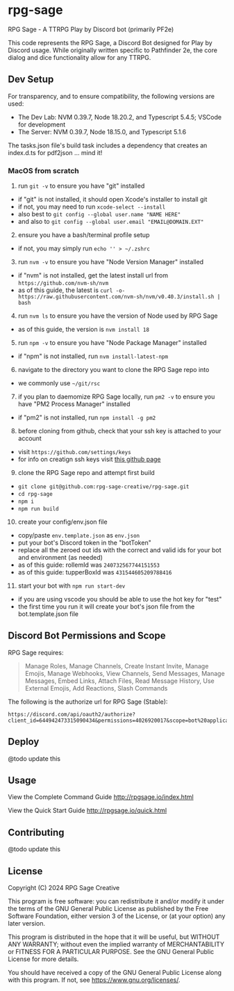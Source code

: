 # rpg-sage

RPG Sage - A TTRPG Play by Discord bot (primarily PF2e)

This code represents the RPG Sage, a Discord Bot designed for Play by Discord usage.
While originally written specific to Pathfinder 2e, the core dialog and dice functionality allow for any TTRPG.

## Dev Setup

For transparency, and to ensure compatibility, the following versions are used:
- The Dev Lab: NVM 0.39.7, Node 18.20.2, and Typescript 5.4.5; VSCode for development
- The Server: NVM 0.39.7, Node 18.15.0, and Typescript 5.1.6

The tasks.json file's build task includes a dependency that creates an index.d.ts for pdf2json ... mind it!

### MacOS from scratch

1. run `git -v` to ensure you have "git" installed
  - if "git" is not installed, it should open Xcode's installer to install git
  - if not, you may need to run `xcode-select --install`
  - also best to `git config --global user.name "NAME HERE"`
  - and also to `git config --global user.email "EMAIL@DOMAIN.EXT"`
2. ensure you have a bash/terminal profile setup
  - if not, you may simply run `echo '' > ~/.zshrc`
3. run `nvm -v` to ensure you have "Node Version Manager" installed
  - if "nvm" is not installed, get the latest install url from `https://github.com/nvm-sh/nvm`
  - as of this guide, the latest is `curl -o- https://raw.githubusercontent.com/nvm-sh/nvm/v0.40.3/install.sh | bash`
4. run `nvm ls` to ensure you have the version of Node used by RPG Sage
  - as of this guide, the version is `nvm install 18`
5. run `npm -v` to ensure you have "Node Package Manager" installed
  - if "npm" is not installed, run `nvm install-latest-npm`
6. navigate to the directory you want to clone the RPG Sage repo into
  - we commonly use `~/git/rsc`
7. if you plan to daemomize RPG Sage locally, run `pm2 -v` to ensure you have "PM2 Process Manager" installed
  - if "pm2" is not installed, run `npm install -g pm2`
8. before cloning from github, check that your ssh key is attached to your account
  - visit `https://github.com/settings/keys`
  - for info on creatign ssh keys visit [this github page](`https://docs.github.com/en/authentication/connecting-to-github-with-ssh/generating-a-new-ssh-key-and-adding-it-to-the-ssh-agent`)
9. clone the RPG Sage repo and attempt first build
  - `git clone git@github.com:rpg-sage-creative/rpg-sage.git`
  - `cd rpg-sage`
  - `npm i`
  - `npm run build`
10. create your config/env.json file
  - copy/paste `env.template.json` as `env.json`
  - put your bot's Discord token in the "botToken"
  - replace all the zeroed out ids with the correct and valid ids for your bot and environment (as needed)
  - as of this guide: rollemId was `240732567744151553`
  - as of this guide: tupperBoxId was `431544605209788416`
11. start your bot with `npm run start-dev`
  - if you are using vscode you should be able to use the hot key for "test"
  - the first time you run it will create your bot's json file from the bot.template.json file

## Discord Bot Permissions and Scope

RPG Sage requires:
> Manage Roles, Manage Channels, Create Instant Invite, Manage Emojis, Manage Webhooks, View Channels, Send Messages, Manage Messages, Embed Links, Attach Files, Read Message History, Use External Emojis, Add Reactions, Slash Commands

The following is the authorize url for RPG Sage (Stable):
```
https://discord.com/api/oauth2/authorize?client_id=644942473315090434&permissions=4026920017&scope=bot%20applications.commands
```

## Deploy

@todo update this

## Usage

View the Complete Command Guide
http://rpgsage.io/index.html

View the Quick Start Guide
http://rpgsage.io/quick.html

## Contributing

@todo update this

## License

Copyright (C) 2024 RPG Sage Creative

This program is free software: you can redistribute it and/or modify
it under the terms of the GNU General Public License as published by
the Free Software Foundation, either version 3 of the License, or
(at your option) any later version.

This program is distributed in the hope that it will be useful,
but WITHOUT ANY WARRANTY; without even the implied warranty of
MERCHANTABILITY or FITNESS FOR A PARTICULAR PURPOSE.  See the
GNU General Public License for more details.

You should have received a copy of the GNU General Public License
along with this program.  If not, see <https://www.gnu.org/licenses/>.
